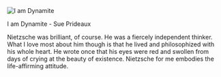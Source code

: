<img src="../../public/images/book_covers/iamdynamite.jpg" id="cover" alt="I am Dynamite"/>
<p id="title">I am Dynamite - Sue Prideaux</p>

Nietzsche was brilliant, of course.
He was a fiercely independent thinker.
What I love most about him though is that he lived and philosophized with his whole heart.
He wrote once that his eyes were red and swollen from days of crying at the beauty of existence.
Nietzsche for me embodies the life-affirming attitude.